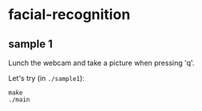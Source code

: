 # facial-recognition
## sample 1

Lunch the webcam and take a picture when pressing 'q'.

Let's try (in `./sample1`):

```
make
./main
```